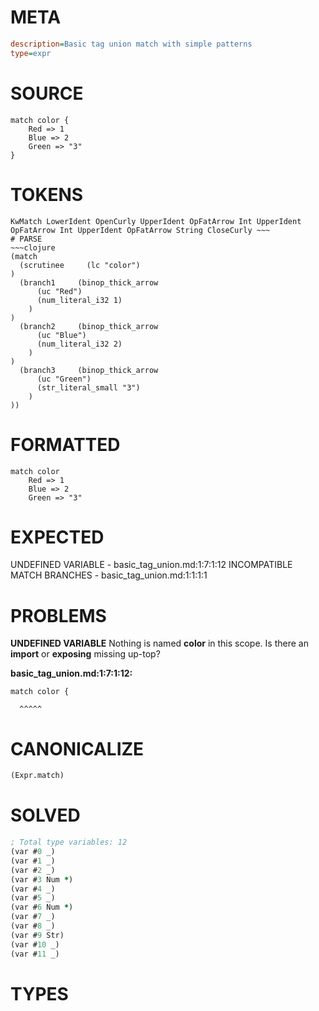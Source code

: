 # META
~~~ini
description=Basic tag union match with simple patterns
type=expr
~~~
# SOURCE
~~~roc
match color {
	Red => 1
	Blue => 2
	Green => "3"
}
~~~
# TOKENS
~~~text
KwMatch LowerIdent OpenCurly UpperIdent OpFatArrow Int UpperIdent OpFatArrow Int UpperIdent OpFatArrow String CloseCurly ~~~
# PARSE
~~~clojure
(match
  (scrutinee     (lc "color")
)
  (branch1     (binop_thick_arrow
      (uc "Red")
      (num_literal_i32 1)
    )
)
  (branch2     (binop_thick_arrow
      (uc "Blue")
      (num_literal_i32 2)
    )
)
  (branch3     (binop_thick_arrow
      (uc "Green")
      (str_literal_small "3")
    )
))
~~~
# FORMATTED
~~~roc
match color
	Red => 1
	Blue => 2
	Green => "3"
~~~
# EXPECTED
UNDEFINED VARIABLE - basic_tag_union.md:1:7:1:12
INCOMPATIBLE MATCH BRANCHES - basic_tag_union.md:1:1:1:1
# PROBLEMS
**UNDEFINED VARIABLE**
Nothing is named **color** in this scope.
Is there an **import** or **exposing** missing up-top?

**basic_tag_union.md:1:7:1:12:**
```roc
match color {
```
      ^^^^^


# CANONICALIZE
~~~clojure
(Expr.match)
~~~
# SOLVED
~~~clojure
; Total type variables: 12
(var #0 _)
(var #1 _)
(var #2 _)
(var #3 Num *)
(var #4 _)
(var #5 _)
(var #6 Num *)
(var #7 _)
(var #8 _)
(var #9 Str)
(var #10 _)
(var #11 _)
~~~
# TYPES
~~~roc
~~~
